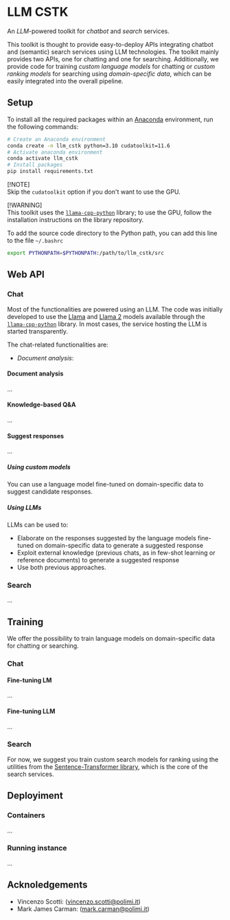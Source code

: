 # LLM CSTK

An *LLM*-powered toolkit for *chatbot* and *search* services.

This toolkit is thought to provide easy-to-deploy APIs integrating chatbot and (semantic) search services using LLM technologies.
The toolkit mainly provides two APIs, one for chatting and one for searching.
Additionally, we provide code for training *custom language models* for chatting or *custom ranking models* for searching using *domain-specific data*, which can be easily integrated into the overall pipeline.

## Setup

To install all the required packages within an [Anaconda](https://anaconda.org) environment, run the following commands:

```bash
# Create an Anaconda environment
conda create -n llm_cstk python=3.10 cudatoolkit=11.6
# Activate anaconda environment
conda activate llm_cstk
# Install packages
pip install requirements.txt
```

[!NOTE]  
Skip the `cudatoolkit` option if you don't want to use the GPU.

[!WARNING]  
This toolkit uses the [`llama-cpp-python`](https://github.com/abetlen/llama-cpp-python/tree/main) library; to use the GPU, follow the installation instructions on the library repository.

To add the source code directory to the Python path, you can add this line to the file `~/.bashrc`

```bash
export PYTHONPATH=$PYTHONPATH:/path/to/llm_cstk/src
```

## Web API

### Chat

Most of the functionalities are powered using an LLM.
The code was initially developed to use the [Llama](https://arxiv.org/abs/2302.13971) and [Llama 2](https://arxiv.org/abs/2307.09288) models available through the [`llama-cpp-python`](https://github.com/abetlen/llama-cpp-python/tree/main) library.
In most cases, the service hosting the LLM is started transparently.

The chat-related functionalities are:
- *Document analysis*: 

#### Document analysis

...

#### Knowledge-based Q&A

...

#### Suggest responses

...

##### Using custom models

You can use a language model fine-tuned on domain-specific data to suggest candidate responses.

##### Using LLMs

LLMs can be used to:
- Elaborate on the responses suggested by the language models fine-tuned on domain-specific data to generate a suggested response
- Exploit external knowledge (previous chats, as in few-shot learning or reference documents) to generate a suggested response
- Use both previous approaches.

### Search

...

## Training

We offer the possibility to train language models on domain-specific data for chatting or searching.

### Chat

#### Fine-tuning LM

...

#### Fine-tuning LLM

...

### Search

For now, we suggest you train custom search models for ranking using the utilities from the [Sentence-Transformer library](https://www.sbert.net), which is the core of the search services.

## Deployiment

### Containers 

...

### Running instance

...

## Acknoledgements

- Vincenzo Scotti: ([vincenzo.scotti@polimi.it](mailto:vincenzo.scotti@polimi.it))
- Mark James Carman: ([mark.carman@polimi.it](mailto:mark.carman@.polimi.it))
